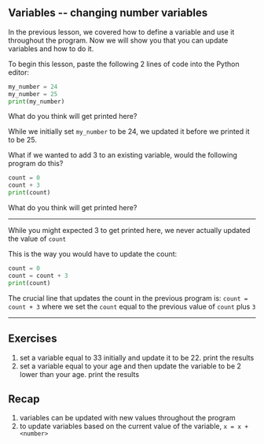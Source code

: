 ## Variables -- changing number variables ##

In the previous lesson, we covered how to define a variable and use it throughout the program. Now we will show you that you can update variables and how to do it.

To begin this lesson, paste the following 2 lines of code into the Python editor: 

```py
my_number = 24
my_number = 25
print(my_number)
```

What do you think will get printed here? 

<InputBox name="u1-l4-q1" answer="??" />


While we initially set `my_number` to be 24, we updated it before we printed it to be 25.

What if we wanted to add 3 to an existing variable, would the following program do this?
```py
count = 0
count + 3
print(count)
```

What do you think will get printed here? 

<InputBox name="u4-l1-q2" answer="??" />


---

While you might expected 3 to get printed here, we never actually updated the value of `count` 

This is the way you would have to update the count:
```py
count = 0
count = count + 3
print(count)
```

The crucial line that updates the count in the previous program is: `count = count + 3`
where we set the `count` equal to the previous value of `count` plus `3`

---

## Exercises ##
1. set a variable equal to 33 initially and update it to be 22. print the results
2. set a variable equal to your age and then update the variable to be 2 lower than your age. print the results

## Recap ##
1. variables can be updated with new values throughout the program
2. to update variables based on the current value of the variable, `x = x + <number>` 
